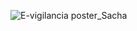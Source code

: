 ![E-vigilancia poster_Sacha](https://github.com/sch-sb/voos_cievs/assets/98799624/6fd4f9c3-cca9-4afe-bf26-0246002a766b)
